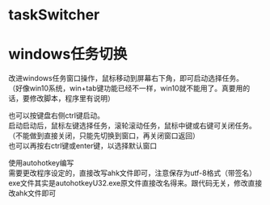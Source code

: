 # taskSwitcher 
# windows任务切换
改进windows任务窗口操作，鼠标移动到屏幕右下角，即可启动选择任务。     
（好像win10系统，win+tab键功能已经不一样，win10就不能用了。真要用的话，要修改脚本，程序里有说明）

也可以按键盘右侧ctrl键启动。    
启动启动后，鼠标左键选择任务，滚轮滚动任务，鼠标中键或右键可关闭任务。    
（不能做到直接关闭，只能先切换到窗口，再关闭窗口返回）    
也可以再按右ctrl键或enter键，以选择默认窗口    

使用autohotkey编写    
需要更改程序设定的，直接改写ahk文件即可，注意保存为utf-8格式（带签名）    
exe文件其实是autohotkeyU32.exe原文件直接改名得来。跟代码无关，修改直接改ahk文件即可
